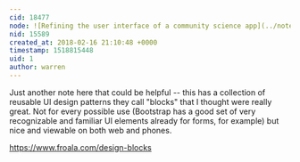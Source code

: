 ```yaml
---
cid: 18477
node: ![Refining the user interface of a community science app](../notes/nshapiro/01-23-2018/refining-the-user-interface-of-a-community-science-app)
nid: 15589
created_at: 2018-02-16 21:10:48 +0000
timestamp: 1518815448
uid: 1
author: warren
---
```


Just another note here that could be helpful -- this has a collection of reusable UI design patterns they call "blocks" that I thought were really great. Not for every possible use (Bootstrap has a good set of very recognizable and familiar UI elements already for forms, for example) but nice and viewable on both web and phones. 

https://www.froala.com/design-blocks